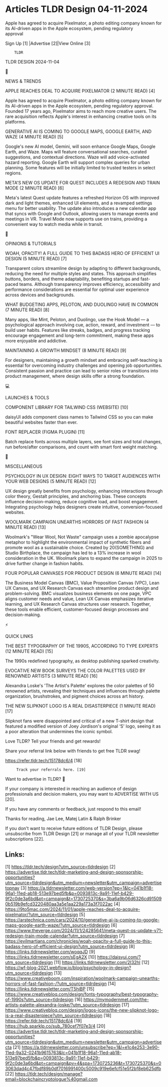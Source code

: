 # Articles TLDR Design 04-11-2024

Apple has agreed to acquire Pixelmator, a photo editing company known
for its AI-driven apps in the Apple ecosystem, pending regulatory
approval ‌ ‌ ‌ ‌ ‌ ‌ ‌ ‌ ‌ ‌ ‌ ‌ ‌ ‌ ‌ ‌ ‌ ‌ ‌ ‌ ‌ ‌ ‌ ‌ ‌ ‌  ‌ ‌ ‌ ‌ ‌ ‌ ‌ ‌ ‌ ‌ ‌ ‌ ‌ ‌ ‌ ‌ ‌ ‌ ‌ ‌ ‌ ‌ ‌ ‌ ‌ ‌ 


 Sign Up [1] |Advertise [2]|View Online [3] 

		TLDR 

TLDR DESIGN 2024-11-04

📱 

NEWS & TRENDS

 APPLE REACHES DEAL TO ACQUIRE PIXELMATOR (2 MINUTE READ) [4] 

 Apple has agreed to acquire Pixelmator, a photo editing company known
for its AI-driven apps in the Apple ecosystem, pending regulatory
approval. Founded 17 years ago, Pixelmator aims to reach more creative
users. The rare acquisition reflects Apple's interest in enhancing
creative tools on its platforms. 

 GENERATIVE AI IS COMING TO GOOGLE MAPS, GOOGLE EARTH, AND WAZE (4
MINUTE READ) [5] 

 Google's new AI model, Gemini, will soon enhance Google Maps, Google
Earth, and Waze. Maps will feature conversational searches, curated
suggestions, and contextual directions. Waze will add voice-activated
hazard reporting. Google Earth will support complex queries for urban
planning. Some features will be initially limited to trusted testers
in select regions. 

 META'S NEW OS UPDATE FOR QUEST INCLUDES A REDESIGN AND TRAIN MODE (2
MINUTE READ) [6] 

 Meta's latest Quest update features a refreshed Horizon OS with
improved dark and light themes, enhanced UI elements, and a revamped
settings menu for better usability. The update also introduces a new
calendar app that syncs with Google and Outlook, allowing users to
manage events and meetings in VR. Travel Mode now supports use on
trains, providing a convenient way to watch media while in transit. 

🚀 

OPINIONS & TUTORIALS

 WOAH, OPACITY! A FULL GUIDE TO THIS BADASS HERO OF EFFICIENT UI
DESIGN (5 MINUTE READ) [7] 

 Transparent colors streamline design by adapting to different
backgrounds, reducing the need for multiple styles and states. This
approach simplifies buttons, borders, and theme adaptability,
benefiting startups and fast-paced teams. Although transparency
improves efficiency, accessibility and performance considerations are
essential for optimal user experience across devices and backgrounds. 

 WHAT BUDGETING APPS, PELOTON, AND DUOLINGO HAVE IN COMMON (7 MINUTE
READ) [8] 

 Many apps, like Mint, Peloton, and Duolingo, use the Hook Model — a
psychological approach involving cue, action, reward, and investment
— to build user habits. Features like streaks, badges, and progress
tracking encourage engagement and long-term commitment, making these
apps more enjoyable and addictive. 

 MAINTAINING A GROWTH MINDSET (8 MINUTE READ) [9] 

 For designers, maintaining a growth mindset and embracing
self-teaching is essential for overcoming industry challenges and
opening job opportunities. Consistent passion and practice can lead to
senior roles or transitions into product management, where design
skills offer a strong foundation. 

💻 

LAUNCHES & TOOLS

 COMPONENT LIBRARY FOR TAILWIND CSS (WEBSITE) [10] 

 daisyUI adds component class names to Tailwind CSS so you can make
beautiful websites faster than ever. 

 FONT REPLACER (FIGMA PLUGIN) [11] 

 Batch replace fonts across multiple layers, see font sizes and total
changes, run before/after comparisons, and count with smart font
weight matching. 

🎁 

MISCELLANEOUS

 PSYCHOLOGY IN UX DESIGN: EIGHT WAYS TO TARGET AUDIENCES WITH YOUR WEB
DESIGNS (5 MINUTE READ) [12] 

 UX design greatly benefits from psychology, enhancing interactions
through color theory, Gestalt principles, and anchoring bias. These
concepts influence decision-making, reduce cognitive load, and boost
engagement. Integrating psychology helps designers create intuitive,
conversion-focused websites. 

 WOOLMARK CAMPAIGN UNEARTHS HORRORS OF FAST FASHION (4 MINUTE READ)
[13] 

 Woolmark's "Wear Wool, Not Waste" campaign uses a zombie apocalypse
metaphor to highlight the environmental impact of synthetic fibers and
promote wool as a sustainable choice. Created by 20(SOMETHING) and
Studio Birthplace, the campaign has led to a 13% increase in wool
consideration in the UK. Woolmark plans to expand the campaign in 2025
to drive further change in fashion habits. 

 FOUR POPULAR CANVASES FOR PRODUCT DESIGN (6 MINUTE READ) [14] 

 The Business Model Canvas (BMC), Value Proposition Canvas (VPC), Lean
UX Canvas, and UX Research Canvas each streamline product design and
problem-solving. BMC visualizes business elements on one page, VPC
aligns customer needs and value, Lean UX Canvas emphasizes iterative
learning, and UX Research Canvas structures user research. Together,
these tools enable efficient, customer-focused design processes and
decision-making. 

⚡ 

QUICK LINKS

 THE BEST TYPOGRAPHY OF THE 1990S, ACCORDING TO TYPE EXPERTS (12
MINUTE READ) [15] 

 The 1990s redefined typography, as desktop publishing sparked
creativity. 

 EVOCATIVE NEW BOOK SURVEYS THE COLOR PALETTES USED BY RENOWNED
ARTISTS (3 MINUTE READ) [16] 

 Alexandra Loske's 'The Artist's Palette' explores the color palettes
of 50 renowned artists, revealing their techniques and influences
through palette organization, brushstrokes, and pigment choices across
art history. 

 THE NEW SLIPKNOT LOGO IS A REAL DISASTERPIECE (1 MINUTE READ) [17] 

 Slipknot fans were disappointed and critical of a new T-shirt design
that featured a modified version of Joey Jordison's original ‘S'
logo, seeing it as a poor alteration that undermines the iconic
symbol. 

Love TLDR? Tell your friends and get rewards!

 Share your referral link below with friends to get free TLDR swag! 

 https://refer.tldr.tech/15178dc6/4 [18] 

		 Track your referrals here. [19] 

Want to advertise in TLDR? 📰

 If your company is interested in reaching an audience of design
professionals and decision makers, you may want to ADVERTISE WITH US
[20]. 

 If you have any comments or feedback, just respond to this email! 

Thanks for reading, 
Jae Lee, Matej Latin & Ralph Brinker 

If you don't want to receive future editions of TLDR Design, please
unsubscribe from TLDR Design [21] or manage all of your TLDR
newsletter subscriptions [22]. 

 

Links:
------
[1] https://tldr.tech/design?utm_source=tldrdesign
[2] https://advertise.tldr.tech/tldr-marketing-and-design-sponsorship-opportunities?utm_source=tldrdesign&utm_medium=newsletter&utm_campaign=advertisetopnav
[3] https://a.tldrnewsletter.com/web-version?ep=1&lc=041b1f18-96a1-11ed-ab18-513e97bed5fb&p=0093813c-9a91-11ef-b429-9f2c0de3a6bd&pt=campaign&t=1730725370&s=3ba6a9b06d6326cd915090b519b9efcd3220480aa3a5e1aa229a173a3f7022ac
[4] https://9to5mac.com/2024/11/01/apple-reaches-deal-to-acquire-pixelmator/?utm_source=tldrdesign
[5] https://arstechnica.com/cars/2024/10/generative-ai-is-coming-to-google-maps-google-earth-waze/?utm_source=tldrdesign
[6] https://www.theverge.com/2024/11/1/24285641/meta-quest-os-update-v71-redesign-train-mode-calendar?utm_source=tldrdesign
[7] https://evilmartians.com/chronicles/woah-opacity-a-full-guide-to-this-badass-hero-of-efficient-ui-design?utm_source=tldrdesign
[8] https://links.tldrnewsletter.com/woqqJD
[9] https://links.tldrnewsletter.com/sEgA2X
[10] https://daisyui.com/?utm_source=tldrdesign
[11] https://links.tldrnewsletter.com/2I32hl
[12] https://wf-blog-2021.webflow.io/blog/psychology-in-design?utm_source=tldrdesign
[13] https://www.creativeboom.com/inspiration/woolmark-campaign-unearths-horrors-of-fast-fashion-/?utm_source=tldrdesign
[14] https://links.tldrnewsletter.com/T5hiBP
[15] https://www.creativebloq.com/design/fonts-typography/best-typography-of-1990s?utm_source=tldrdesign
[16] https://mymodernmet.com/the-artists-palette-alexandra-loske/?utm_source=tldrdesign
[17] https://www.creativebloq.com/design/logos-icons/the-new-slipknot-logo-is-a-real-disasterpiece?utm_source=tldrdesign
[18] https://refer.tldr.tech/15178dc6/4
[19] https://hub.sparklp.co/sub_780cef7f07e3/4
[20] https://advertise.tldr.tech/tldr-marketing-and-design-sponsorship-opportunities?utm_source=tldrdesign&utm_medium=newsletter&utm_campaign=advertisecta
[21] https://a.tldrnewsletter.com/unsubscribe?ep=1&l=e1c4e253-3e90-11ed-9a32-0241b9615763&lc=041b1f18-96a1-11ed-ab18-513e97bed5fb&p=0093813c-9a91-11ef-b429-9f2c0de3a6bd&pt=campaign&pv=4&spa=1730725236&t=1730725370&s=03063dad4c47fbdf89b0df7016991400c5009c919e6efcf51e5f2bf8eb625dfb
[22] https://tldr.tech/design/manage?email=blockchaincryptologue%40gmail.com